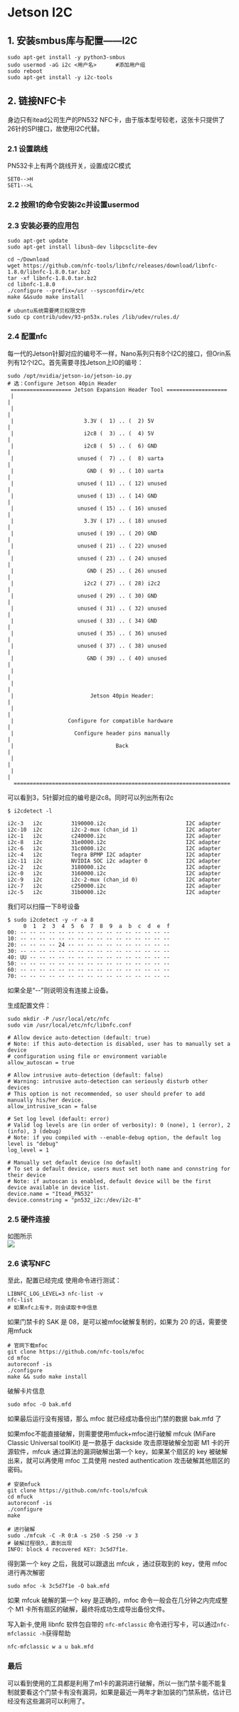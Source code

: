 # Jetson I2C
## 1. 安装smbus库与配置——I2C
```
sudo apt-get install -y python3-smbus
sudo usermod -aG i2c <用户名>	    #添加用户组
sudo reboot 
sudo apt-get install -y i2c-tools
```

## 2. 链接NFC卡
身边只有itead公司生产的PN532 NFC卡，由于版本型号较老，这张卡只提供了26针的SPI接口，故使用I2C代替。
### 2.1 设置跳线
PN532卡上有两个跳线开关，设置成I2C模式
```
SET0-->H
SET1-->L
```
### 2.2 按照1的命令安装i2c并设置usermod
### 2.3 安装必要的应用包
```
sudo apt-get update
sudo apt-get install libusb-dev libpcsclite-dev

cd ~/Download
wget https://github.com/nfc-tools/libnfc/releases/download/libnfc-1.8.0/libnfc-1.8.0.tar.bz2
tar -xf libnfc-1.8.0.tar.bz2
cd libnfc-1.8.0 
./configure --prefix=/usr --sysconfdir=/etc
make &&sudo make install

# ubuntu系统需要拷贝权限文件
sudo cp contrib/udev/93-pn53x.rules /lib/udev/rules.d/
```
### 2.4 配置nfc
每一代的Jetson针脚对应的编号不一样，Nano系列只有8个I2C的接口，但Orin系列有12个I2C。首先需要寻找Jetson上IO的编号：
```
sudo /opt/nvidia/jetson-io/jetson-io.py
# 选：Configure Jetson 40pin Header
 =================== Jetson Expansion Header Tool ===================
 |                                                                    |
 |                                                                    |
 |                      3.3V (  1) .. (  2) 5V                        |
 |                      i2c8 (  3) .. (  4) 5V                        |
 |                      i2c8 (  5) .. (  6) GND                       |
 |                    unused (  7) .. (  8) uarta                     |
 |                       GND (  9) .. ( 10) uarta                     |
 |                    unused ( 11) .. ( 12) unused                    |
 |                    unused ( 13) .. ( 14) GND                       |
 |                    unused ( 15) .. ( 16) unused                    |
 |                      3.3V ( 17) .. ( 18) unused                    |
 |                    unused ( 19) .. ( 20) GND                       |
 |                    unused ( 21) .. ( 22) unused                    |
 |                    unused ( 23) .. ( 24) unused                    |
 |                       GND ( 25) .. ( 26) unused                    |
 |                      i2c2 ( 27) .. ( 28) i2c2                      |
 |                    unused ( 29) .. ( 30) GND                       |
 |                    unused ( 31) .. ( 32) unused                    |
 |                    unused ( 33) .. ( 34) GND                       |
 |                    unused ( 35) .. ( 36) unused                    |
 |                    unused ( 37) .. ( 38) unused                    |
 |                       GND ( 39) .. ( 40) unused                    |
 |                                                                    |
 |                                                                    |
 |                        Jetson 40pin Header:                        |
 |                                                                    |
 |                 Configure for compatible hardware                  |
 |                   Configure header pins manually                   |
 |                                Back                                |
 |                                                                    |
 |                                                                    |
  ====================================================================
```
可以看到3，5针脚对应的编号是i2c8。同时可以列出所有i2c
```
$ i2cdetect -l

i2c-3	i2c       	3190000.i2c                     	I2C adapter
i2c-10	i2c       	i2c-2-mux (chan_id 1)           	I2C adapter
i2c-1	i2c       	c240000.i2c                     	I2C adapter
i2c-8	i2c       	31e0000.i2c                     	I2C adapter
i2c-6	i2c       	31c0000.i2c                     	I2C adapter
i2c-4	i2c       	Tegra BPMP I2C adapter          	I2C adapter
i2c-11	i2c       	NVIDIA SOC i2c adapter 0        	I2C adapter
i2c-2	i2c       	3180000.i2c                     	I2C adapter
i2c-0	i2c       	3160000.i2c                     	I2C adapter
i2c-9	i2c       	i2c-2-mux (chan_id 0)           	I2C adapter
i2c-7	i2c       	c250000.i2c                     	I2C adapter
i2c-5	i2c       	31b0000.i2c                     	I2C adapter
```
我们可以扫描一下8号设备
```
$ sudo i2cdetect -y -r -a 8
     0  1  2  3  4  5  6  7  8  9  a  b  c  d  e  f
00: -- -- -- -- -- -- -- -- -- -- -- -- -- -- -- --
10: -- -- -- -- -- -- -- -- -- -- -- -- -- -- -- --
20: -- -- -- -- 24 -- -- -- -- -- -- -- -- -- -- --
30: -- -- -- -- -- -- -- -- -- -- -- -- -- -- -- --
40: UU -- -- -- -- -- -- -- -- -- -- -- -- -- -- --
50: -- -- -- -- -- -- -- -- -- -- -- -- -- -- -- --
60: -- -- -- -- -- -- -- -- -- -- -- -- -- -- -- --
70: -- -- -- -- -- -- -- -- -- -- -- -- -- -- -- --

```
如果全是“--”则说明没有连接上设备。  

生成配置文件：
```
sudo mkdir -P /usr/local/etc/nfc
sudo vim /usr/local/etc/nfc/libnfc.conf

# Allow device auto-detection (default: true)
# Note: if this auto-detection is disabled, user has to manually set a device
# configuration using file or environment variable
allow_autoscan = true

# Allow intrusive auto-detection (default: false)
# Warning: intrusive auto-detection can seriously disturb other devices
# This option is not recommended, so user should prefer to add manually his/her device.
allow_intrusive_scan = false

# Set log level (default: error)
# Valid log levels are (in order of verbosity): 0 (none), 1 (error), 2 (info), 3 (debug)
# Note: if you compiled with --enable-debug option, the default log level is "debug"
log_level = 1

# Manually set default device (no default)
# To set a default device, users must set both name and connstring for their device
# Note: if autoscan is enabled, default device will be the first device available in device list.
device.name = "Itead_PN532"
device.connstring = "pn532_i2c:/dev/i2c-8"
```

### 2.5 硬件连接
如图所示  
![](resources/rpi_pn532_9.webp)

### 2.6 读写NFC
至此，配置已经完成
使用命令进行测试：
```
LIBNFC_LOG_LEVEL=3 nfc-list -v
nfc-list
# 如果nfc上有卡，则会读取卡中信息
```
如果门禁卡的 SAK 是 08，是可以被mfoc破解复制的，如果为 20 的话，需要使用mfuck
```
# 官网下载mfoc
git clone https://github.com/nfc-tools/mfoc
cd mfoc 
autoreconf -is
./configure
make && sudo make install
```
破解卡片信息
```
sudo mfoc -O bak.mfd
```
如果最后运行没有报错，那么 mfoc 就已经成功备份出门禁的数据 bak.mfd 了  

如果mfoc不能直接破解，则需要使用mfuck+mfoc进行破解
mfcuk (MiFare Classic Universal toolKit) 是一款基于 dackside 攻击原理破解全加密 M1 卡的开源软件，mfcuk 通过算法的漏洞破解出第一个 key，如果某个扇区的 key 被破解出来，就可以再使用 mfoc 工具使用 nested authentication 攻击破解其他扇区的密码。
```
# 安装mfuck
git clone https://github.com/nfc-tools/mfcuk
cd mfuck
autoreconf -is
./configure
make

# 进行破解
sudo ./mfcuk -C -R 0:A -s 250 -S 250 -v 3
# 破解过程很久，直到出现
INFO: block 4 recovered KEY: 3c5d7f1e.
```
得到第一个 key 之后，我就可以跟退出 mfcuk ，通过获取到的 key，使用 mfoc 进行再次解密
```
sudo mfoc -k 3c5d7f1e -O bak.mfd
```
如果 mfcuk 破解的第一个 key 是正确的，mfoc 命令一般会在几分钟之内完成整个 M1 卡所有扇区的破解，最终将成功生成导出备份文件。

写入新卡,使用 libnfc 软件包自带的 `nfc-mfclassic` 命令进行写卡，可以通过`nfc-mfclassic -h`获得帮助
```
nfc-mfclassic w a u bak.mfd
```

### 最后
可以看到使用的工具都是利用了m1卡的漏洞进行破解，所以一张门禁卡能不能复制就要看这个门禁卡有没有漏洞，如果是最近一两年才新加装的门禁系统，估计已经没有这些漏洞可以利用了。
